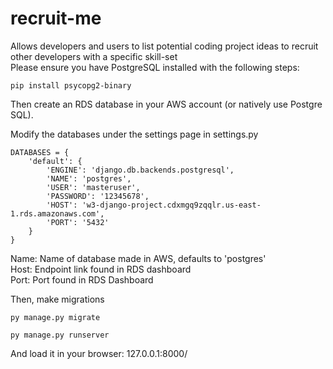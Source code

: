 # recruit-me
Allows developers and users to list potential coding project ideas to recruit other developers with a specific skill-set  
Please ensure you have PostgreSQL installed with the following steps:  

```
pip install psycopg2-binary
```

Then create an RDS database in your AWS account (or natively use Postgre SQL).  

Modify the databases under the settings page in settings.py

```
DATABASES = {
    'default': {
        'ENGINE': 'django.db.backends.postgresql',
        'NAME': 'postgres',
        'USER': 'masteruser',
        'PASSWORD': '12345678',
        'HOST': 'w3-django-project.cdxmgq9zqqlr.us-east-1.rds.amazonaws.com',
        'PORT': '5432'
    }
}
```
Name: Name of database made in AWS, defaults to 'postgres'  
Host: Endpoint link found in RDS dashboard  
Port: Port found in RDS Dashboard  

Then, make migrations  
```
py manage.py migrate
```
```
py manage.py runserver
```

And load it in your browser: 127.0.0.1:8000/


